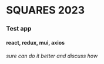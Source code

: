 # SQUARES 2023

### Test app

#### react, redux, mui, axios

###### sure can do it better and discuss how